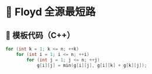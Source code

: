 # 🔁 Floyd 全源最短路

## 📌 模板代码（C++）
```cpp
for (int k = 1; k <= n; ++k)
    for (int i = 1; i <= n; ++i)
        for (int j = 1; j <= n; ++j)
            g[i][j] = min(g[i][j], g[i][k] + g[k][j]);
```
